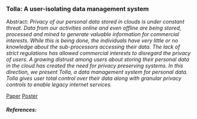 ### Tolla: A user-isolating data management system 

Abstract:
*Privacy of our personal data stored in clouds is under constant threat. 
Data from our activities online and even offline are being stored, processed and mined to generate valuable information for commercial interests. 
While this is being done, the individuals have very little or no knowledge about the sub-processors accessing their data. 
The lack of strict regulations has allowed commercial interests to disregard the privacy of users. 
A growing distrust among users about storing their personal data in the cloud has created the need for privacy preserving systems. 
In this direction, we present Tolla, a data management system for personal data. 
Tolla gives user total control over their data along with granular privacy controls to enable legacy internet services.*

[Paper](http://conferences.inf.ed.ac.uk/EuroDW2018/papers/eurodw18-Sharma.pdf) 
[Poster](http://conferences.inf.ed.ac.uk/EuroDW2018/papers/eurodw18-Sharma.pdf)

##### References:
